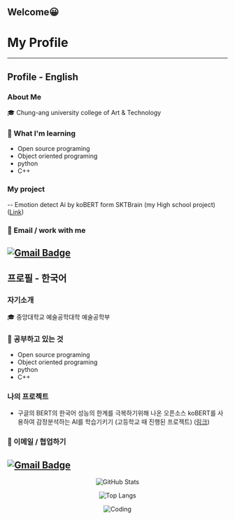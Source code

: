 ## Welcome😀
# My Profile
---
## Profile - English
### About Me
🎓 Chung-ang university college of Art & Technology
### 📖 What I'm learning
- Open source programing
- Object oriented programing
- python
- C++
### My project
-- Emotion detect Ai by koBERT form SKTBrain (my High school project) ([Link](https://github.com/dltkddn050602/kobert_emotion))
### 💌 Email / work with me
  [![Gmail Badge](https://img.shields.io/badge/Gmail-d14836?style=flat-square&logo=Gmail&logoColor=white&link=mailto:sangwoolee.1000@gmail.com)](mailto:sangwoolee.1000@gmail.com)
---
## 프로필 - 한국어
### 자기소개
🎓 중앙대학교 예술공학대학 예술공학부
### 📖 공부하고 있는 것
- Open source programing
- Object oriented programing
- python
- C++
### 나의 프로젝트
- 구글의 BERT의 한국어 성능의 한계를 극복하기위해 나온 오픈소스 koBERT를 사용하여 감정분석하는 AI를 학습기키기 (고등학교 때 진행된 프로젝트) ([링크](https://github.com/dltkddn050602/kobert_emotion))
### 💌 이메일 / 협업하기
  [![Gmail Badge](https://img.shields.io/badge/Gmail-d14836?style=flat-square&logo=Gmail&logoColor=white&link=mailto:sangwoolee.1000@gmail.com)](mailto:sangwoolee.1000@gmail.com)
---
<div align=center>
  
![GitHub Stats](https://github-readme-stats.vercel.app/api?username=dltkddn050602&show_icons=true&theme=radical)

![Top Langs](https://github-readme-stats.vercel.app/api/top-langs/?username=dltkddn050602&layout=compact)

![Coding](https://media1.tenor.com/m/i3lImBg2UEQAAAAd/scaler-create-impact.gif)
</div>

<!--
**dltkddn050602/dltkddn050602** is a ✨ _special_ ✨ repository because its `README.md` (this file) appears on your GitHub profile.

Here are some ideas to get you started:

- 🔭 I’m currently working on ...
- 🌱 I’m currently learning ...
- 👯 I’m looking to collaborate on ...
- 🤔 I’m looking for help with ...
- 💬 Ask me about ...
- 📫 How to reach me: ...
- 😄 Pronouns: ...
- ⚡ Fun fact: ...
-->
